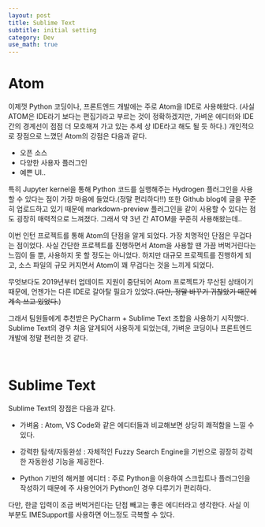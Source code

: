 ```yaml
---
layout: post
title: Sublime Text
subtitle: initial setting
category: Dev
use_math: true
---
```



# Atom

이제껏 Python 코딩이나, 프론트엔드 개발에는 주로 Atom을 IDE로 사용해왔다. (사실 ATOM은 IDE라기 보다는 편집기라고 부르는 것이 정확하겠지만, 가벼운 에디터와 IDE 간의 경계선이 점점 더 모호해져 가고 있는 추세 상 IDE라고 해도 될 듯 하다.) 개인적으로 장점으로 느꼈던 Atom의 강점은 다음과 같다.

- 오픈 소스
- 다양한 사용자 플러그인
- 예쁜 UI..

특히 Jupyter kernel을 통해 Python 코드를 실행해주는 Hydrogen 플러그인을 사용할 수 있다는 점이 가장 마음에 들었다.(정말 편리하다!!) 또한 Github blog에 글을 꾸준히 업로드하고 있기 때문에 markdown-preview 플러그인을 같이 사용할 수 있다는 점도 굉장히 매력적으로 느껴졌다. 그래서 약 3년 간 ATOM을 꾸준히 사용해왔는데..

이번 인턴 프로젝트를 통해 Atom의 단점을 알게 되었다. 가장 치명적인 단점은 무겁다는 점이었다. 사실 간단한 프로젝트를 진행하면서 Atom을 사용할 땐 가끔 버벅거린다는 느낌이 들 뿐, 사용하지 못 할 정도는 아니었다. 하지만 대규모 프로젝트를 진행하게 되고, 소스 파일의 규모 커지면서 Atom이 꽤 무겁다는 것을 느끼게 되었다.

무엇보다도 2019년부터 업데이트 지원이 중단되어 Atom 프로젝트가 무산된 상태이기 때문에, 언젠가는 다른 IDE로 갈아탈 필요가 있었다.(<del>다만, 정말 바꾸기 귀찮았기 때문에 계속 쓰고 있었다.</del>)

그래서 팀원들에게 추천받은 PyCharm + Sublime Text 조합을 사용하기 시작했다. Sublime Text의 경우 처음 알게되어 사용하게 되었는데, 가벼운 코딩이나 프론트엔드 개발에 정말 편리한 것 같다.



<br>

# Sublime Text

Sublime Text의 장점은 다음과 같다.

- 가벼움 : Atom, VS Code와 같은 에디터들과 비교해보면 상당히 쾌적함을 느낄 수 있다.

- 강력한 탐색/자동완성 : 자체적인 Fuzzy Search Engine을 기반으로 굉장히 강력한 자동완성 기능을 제공한다.

- Python 기반의 해커블 에디터 : 주로 Python을 이용하여 스크립트나 플러그인을 작성하기 때문에 주 사용언어가 Python인 경우 다루기가 편리하다.

다만, 한글 입력이 조금 버벅거린다는 단점 빼고는 좋은 에디터라고 생각한다. 사실 이 부분도 IMESupport를 사용하면 어느정도 극복할 수 있다.

<br>
<br>
